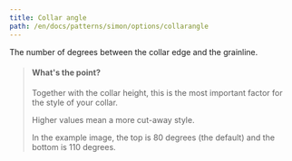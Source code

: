 ```yaml
---
title: Collar angle
path: /en/docs/patterns/simon/options/collarangle
---
```


The number of degrees between the collar edge and the grainline.

> #### What's the point?
> 
> Together with the collar height, this is the most important factor for the style of your collar.
> 
> Higher values mean a more cut-away style.
> 
> In the example image, the top is 80 degrees (the default) and the bottom is 110 degrees.